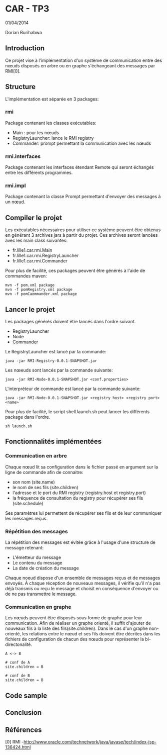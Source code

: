 #   CAR - TP3

01/04/2014

Dorian Burihabwa

##  Introduction
Ce projet vise à l'implémentation d'un système de communication entre des nœuds disposés en arbre ou en graphe s'échangeant des messages par RMI[0].

##  Structure
L'implémentation est séparée en 3 packages:

### rmi
Package contenant les classes exécutables:

* Main : pour les nœuds
* RegistryLauncher: lance le RMI registry
* Commander: prompt permettant la communication avec les nœuds

### rmi.interfaces
Package contenant les interfaces étendant Remote qui seront échangés entre les différents programmes.

### rmi.impl
Package contenant la classe Prompt permettant d'envoyer des messages à un nœud.

## Compiler le projet
Les exécutables nécessaires pour utiliser ce système peuvent être obtenus en générant 3 archives jars à partir du projet.
Ces archives seront lancées avec les main class suivantes:

* fr.lille1.car.rmi.Main
* fr.lille1.car.rmi.RegistryLauncher
* fr.lille1.car.rmi.Commander

Pour plus de facilité, ces packages peuvent être générés à l'aide de commandes maven:

    mvn -f pom.xml package
    mvn -f pomRegistry.xml package
    mvn -f pomCaommander.xml package
## Lancer le projet
Les packages générés doivent être lancés dans l'ordre suivant.

* RegistryLauncher
* Node
* Commander

Le RegistryLauncher est lancé par la commande:

    java -jar RMI-Registry-0.0.1-SNAPSHOT.jar


Les nœeuds sont lancés par la commande suivante:
   
    java -jar RMI-Node-0.0.1-SNAPSHOT.jar <conf.properties>

L'interpréteur de commande est lancé par la commande suivante:

    java -jar RMI-Node-0.0.1-SNAPSHOT.jar <registry host> <registry port> <name>

Pour plus de facilité, le script shell launch.sh peut lancer les différents package dans l'ordre.
    
    sh launch.sh

##  Fonctionnalités implémentées
### Communication en arbre
Chaque nœud lit sa configuration dans le fichier passé en argument sur la ligne de commande afin de connaitre:

* son nom (site.name)
* le nom de ses fils (site.children)
* l'adresse et le port du RMI registry (registry.host et registry.port)
* la fréquence de consultation du registry pour récupérer ses fils (site.schedule)

Ses paramètres lui permettent de récupérer ses fils et de leur communiquer les messages reçus.

### Répétition des messages
La répétition des messages est évitée grâce à l'usage d'une structure de message retenant:

* L'émetteur du message
* Le contenu du message
* La date de création du message

Chaque noeud dispose d'un ensemble de messages reçus et de messages envoyés. À chaque réception de nouveaux messages, il vérifie qu'il n'a pas déjà transmis ou reçu le message et choisit en conséquence d'envoyer ou de ne pas transmettre le message.

### Communication en graphe
Les nœuds peuvent être disposés sous forme de graphe pour leur communication.
Afin de réaliser un graphe orienté, il suffit d'ajouter de nouveaux fils à la liste des fils(site.children).
Dans le cas d'un graphe non-orienté, les relations entre le nœud et ses fils doivent être décrites dans les fichiers de configuration de chacun des nœuds pour représenter la bi-directonalité.

```
A <-> B

# conf de A
site.children = B

# conf de B
site.children = B
```

## Code sample

##  Conclusion

## Références
[0] RMI -http://www.oracle.com/technetwork/java/javase/tech/index-jsp-136424.html 
